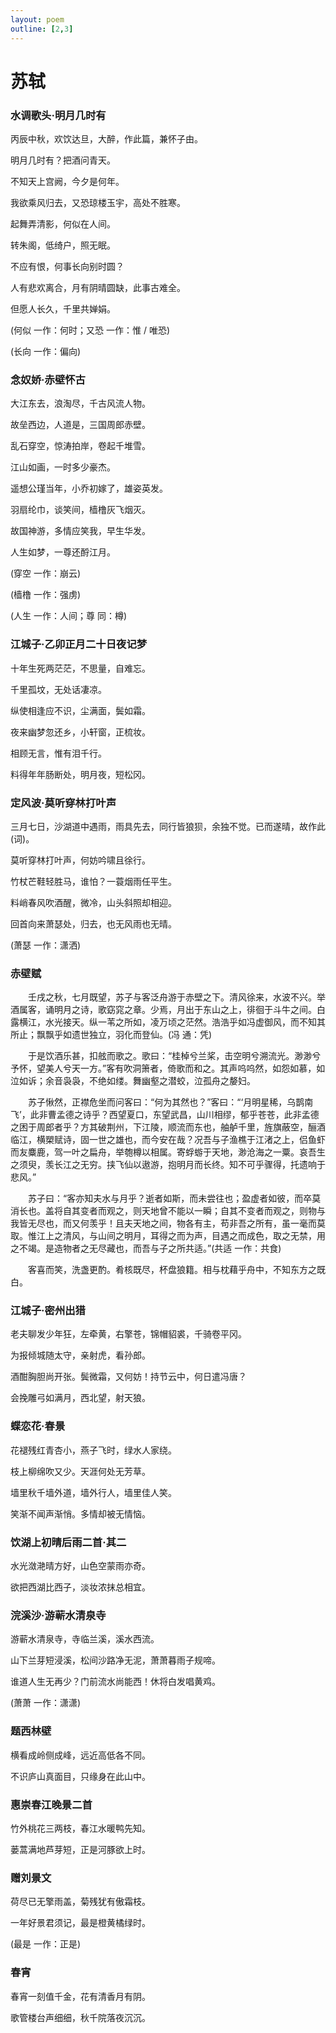```yaml
---
layout: poem
outline: [2,3]
---
```



# 苏轼


### 水调歌头·明月几时有

丙辰中秋，欢饮达旦，大醉，作此篇，兼怀子由。

明月几时有？把酒问青天。

不知天上宫阙，今夕是何年。

我欲乘风归去，又恐琼楼玉宇，高处不胜寒。

起舞弄清影，何似在人间。


转朱阁，低绮户，照无眠。

不应有恨，何事长向别时圆？

人有悲欢离合，月有阴晴圆缺，此事古难全。

但愿人长久，千里共婵娟。

(何似 一作：何时；又恐 一作：惟 / 唯恐)

(长向 一作：偏向)


### 念奴娇·赤壁怀古

大江东去，浪淘尽，千古风流人物。

故垒西边，人道是，三国周郎赤壁。

乱石穿空，惊涛拍岸，卷起千堆雪。

江山如画，一时多少豪杰。

遥想公瑾当年，小乔初嫁了，雄姿英发。

羽扇纶巾，谈笑间，樯橹灰飞烟灭。

故国神游，多情应笑我，早生华发。

人生如梦，一尊还酹江月。

(穿空 一作：崩云)

(樯橹 一作：强虏)

(人生 一作：人间；尊 同：樽)


### 江城子·乙卯正月二十日夜记梦

十年生死两茫茫，不思量，自难忘。

千里孤坟，无处话凄凉。

纵使相逢应不识，尘满面，鬓如霜。

夜来幽梦忽还乡，小轩窗，正梳妆。

相顾无言，惟有泪千行。

料得年年肠断处，明月夜，短松冈。


### 定风波·莫听穿林打叶声

三月七日，沙湖道中遇雨，雨具先去，同行皆狼狈，余独不觉。已而遂晴，故作此(词)。

莫听穿林打叶声，何妨吟啸且徐行。

竹杖芒鞋轻胜马，谁怕？一蓑烟雨任平生。

料峭春风吹酒醒，微冷，山头斜照却相迎。

回首向来萧瑟处，归去，也无风雨也无晴。

(萧瑟 一作：潇洒)


### 赤壁赋

<p style="text-align:left">
　　壬戌之秋，七月既望，苏子与客泛舟游于赤壁之下。清风徐来，水波不兴。举酒属客，诵明月之诗，歌窈窕之章。少焉，月出于东山之上，徘徊于斗牛之间。白露横江，水光接天。纵一苇之所如，凌万顷之茫然。浩浩乎如冯虚御风，而不知其所止；飘飘乎如遗世独立，羽化而登仙。(冯 通：凭)
</p>

<p style="text-align:left">
　　于是饮酒乐甚，扣舷而歌之。歌曰：“桂棹兮兰桨，击空明兮溯流光。渺渺兮予怀，望美人兮天一方。”客有吹洞箫者，倚歌而和之。其声呜呜然，如怨如慕，如泣如诉；余音袅袅，不绝如缕。舞幽壑之潜蛟，泣孤舟之嫠妇。
</p>

<p style="text-align:left">
　　苏子愀然，正襟危坐而问客曰：“何为其然也？”客曰：“‘月明星稀，乌鹊南飞’，此非曹孟德之诗乎？西望夏口，东望武昌，山川相缪，郁乎苍苍，此非孟德之困于周郎者乎？方其破荆州，下江陵，顺流而东也，舳舻千里，旌旗蔽空，酾酒临江，横槊赋诗，固一世之雄也，而今安在哉？况吾与子渔樵于江渚之上，侣鱼虾而友麋鹿，驾一叶之扁舟，举匏樽以相属。寄蜉蝣于天地，渺沧海之一粟。哀吾生之须臾，羡长江之无穷。挟飞仙以遨游，抱明月而长终。知不可乎骤得，托遗响于悲风。”
</p>

<p style="text-align:left">
　　苏子曰：“客亦知夫水与月乎？逝者如斯，而未尝往也；盈虚者如彼，而卒莫消长也。盖将自其变者而观之，则天地曾不能以一瞬；自其不变者而观之，则物与我皆无尽也，而又何羡乎！且夫天地之间，物各有主，苟非吾之所有，虽一毫而莫取。惟江上之清风，与山间之明月，耳得之而为声，目遇之而成色，取之无禁，用之不竭。是造物者之无尽藏也，而吾与子之所共适。”(共适 一作：共食)
</p>

<p style="text-align:left">
　　客喜而笑，洗盏更酌。肴核既尽，杯盘狼籍。相与枕藉乎舟中，不知东方之既白。
</p>


### 江城子·密州出猎

老夫聊发少年狂，左牵黄，右擎苍，锦帽貂裘，千骑卷平冈。

为报倾城随太守，亲射虎，看孙郎。

酒酣胸胆尚开张。鬓微霜，又何妨！持节云中，何日遣冯唐？

会挽雕弓如满月，西北望，射天狼。


### 蝶恋花·春景

花褪残红青杏小，燕子飞时，绿水人家绕。

枝上柳绵吹又少。天涯何处无芳草。

墙里秋千墙外道，墙外行人，墙里佳人笑。

笑渐不闻声渐悄。多情却被无情恼。


### 饮湖上初晴后雨二首·其二

水光潋滟晴方好，山色空蒙雨亦奇。

欲把西湖比西子，淡妆浓抹总相宜。


### 浣溪沙·游蕲水清泉寺

游蕲水清泉寺，寺临兰溪，溪水西流。

山下兰芽短浸溪，松间沙路净无泥，萧萧暮雨子规啼。

谁道人生无再少？门前流水尚能西！休将白发唱黄鸡。

(萧萧 一作：潇潇)



### 题西林壁

横看成岭侧成峰，远近高低各不同。

不识庐山真面目，只缘身在此山中。


### 惠崇春江晚景二首

竹外桃花三两枝，春江水暖鸭先知。

蒌蒿满地芦芽短，正是河豚欲上时。



### 赠刘景文

荷尽已无擎雨盖，菊残犹有傲霜枝。

一年好景君须记，最是橙黄橘绿时。

(最是 一作：正是)


### 春宵

春宵一刻值千金，花有清香月有阴。

歌管楼台声细细，秋千院落夜沉沉。